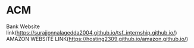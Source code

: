 # ACM
Bank Website link(https://surajjonnalagedda2004.github.io/tsf_internship.github.io/)
AMAZON WEBSITE LINK(https://hosting2309.github.io/amazon.github.io/)
